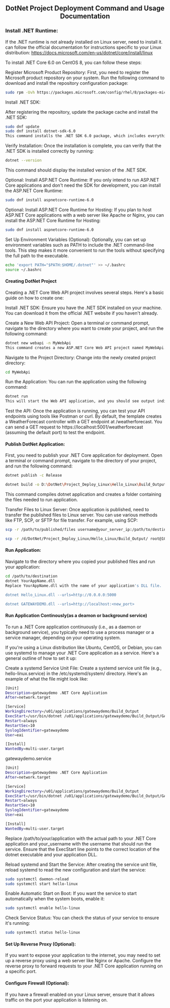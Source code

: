 <h2 align="center">
DotNet Project Deployment Command and Usage Documentation
</h2>

### Install .NET Runtime:
If the .NET runtime is not already installed on Linux server, need to install it. can follow the official documentation for instructions specific to your Linux distribution: https://docs.microsoft.com/en-us/dotnet/core/install/linux


To install .NET Core 6.0 on CentOS 8, you can follow these steps:

Register Microsoft Product Repository:
First, you need to register the Microsoft product repository on your system. Run the following command to download and install the repository configuration package:
```bash
sudo rpm -Uvh https://packages.microsoft.com/config/rhel/8/packages-microsoft-prod.rpm
```
Install .NET SDK:


After registering the repository, update the package cache and install the .NET SDK:
```bash
sudo dnf update
sudo dnf install dotnet-sdk-6.0
This command installs the .NET SDK 6.0 package, which includes everything you need to build and run .NET Core applications.
```

Verify Installation:
Once the installation is complete, you can verify that the .NET SDK is installed correctly by running:
```bash
dotnet --version
```
This command should display the installed version of the .NET SDK.

Optional: Install ASP.NET Core Runtime:
If you only intend to run ASP.NET Core applications and don't need the SDK for development, you can install the ASP.NET Core Runtime:
```bash
sudo dnf install aspnetcore-runtime-6.0
```
Optional: Install ASP.NET Core Runtime for Hosting:
If you plan to host ASP.NET Core applications with a web server like Apache or Nginx, you can install the ASP.NET Core Runtime for Hosting:
```bash
sudo dnf install aspnetcore-runtime-6.0
```
Set Up Environment Variables (Optional):
Optionally, you can set up environment variables such as PATH to include the .NET command-line tools. This step makes it more convenient to run the tools without specifying the full path to the executable.
```bash
echo 'export PATH="$PATH:$HOME/.dotnet"' >> ~/.bashrc
source ~/.bashrc
```

#### Creating DotNet Project
Creating a .NET Core Web API project involves several steps. Here's a basic guide on how to create one:

Install .NET SDK: Ensure you have the .NET SDK installed on your machine. You can download it from the official .NET website if you haven't already.

Create a New Web API Project: Open a terminal or command prompt, navigate to the directory where you want to create your project, and run the following command:
```bash
dotnet new webapi -n MyWebApi
This command creates a new ASP.NET Core Web API project named MyWebApi.
```
Navigate to the Project Directory: Change into the newly created project directory:
```bash
cd MyWebApi
```
Run the Application: You can run the application using the following command:
```bash
dotnet run
This will start the Web API application, and you should see output indicating that the application is running.
```

Test the API: Once the application is running, you can test your API endpoints using tools like Postman or curl. By default, the template creates a WeatherForecast controller with a GET endpoint at /weatherforecast. You can send a GET request to https://localhost:5001/weatherforecast (assuming the default port) to test the endpoint.


#### Publish DotNet Application:
First, you need to publish your .NET Core application for deployment. Open a terminal or command prompt, navigate to the directory of your project, and run the following command:
```bash
dotnet publish -c Release

dotnet build -o D:\DotNet\Project_Deploy_Linux\Hello_Linux\Build_Output
```
This command compiles dotnet application and creates a folder containing the files needed to run application.

Transfer Files to Linux Server:
Once application is published, need to transfer the published files to Linux server. You can use various methods like FTP, SCP, or SFTP for file transfer. For example, using SCP:
```bash
scp -r /path/to/published/files username@your_server_ip:/path/to/destination

scp -r /d/DotNet/Project_Deploy_Linux/Hello_Linux/Build_Output/ root@103.134.89.153:/var/applications/hello_linux/
```
#### Run Application:
Navigate to the directory where you copied your published files and run your application:
```bash
cd /path/to/destination
dotnet YourAppName.dll
Replace YourAppName.dll with the name of your application's DLL file.

dotnet Hello_Linux.dll --urls=http://0.0.0.0:5000

dotnet GATEWAYDEMO.dll --urls=http://localhost:<new_port>
```

#### Run Application Continously(as a deamon or background service)

To run a .NET Core application continuously (i.e., as a daemon or background service), you typically need to use a process manager or a service manager, depending on your operating system.

If you're using a Linux distribution like Ubuntu, CentOS, or Debian, you can use systemd to manage your .NET Core application as a service. Here's a general outline of how to set it up:

Create a systemd Service Unit File:
Create a systemd service unit file (e.g., hello-linux.service) in the /etc/systemd/system/ directory. Here's an example of what the file might look like:
```bash
[Unit]
Description=gatewaydemo .NET Core Application
After=network.target

[Service]
WorkingDirectory=/u01/applications/gatewaydemo/Build_Output
ExecStart=/usr/bin/dotnet /u01/applications/gatewaydemo/Build_Output/GATEWAYDEMO.dll --urls=http://localhost:8845
Restart=always
RestartSec=10
SyslogIdentifier=gatewaydemo
User=eai

[Install]
WantedBy=multi-user.target
```



gatewaydemo.service
```bash
[Unit]
Description=gatewaydemo .NET Core Application
After=network.target

[Service]
WorkingDirectory=/u01/applications/gatewaydemo/Build_Output
ExecStart=/usr/bin/dotnet /u01/applications/gatewaydemo/Build_Output/GATEWAYDEMO.dll --urls=http://localhost:8484
Restart=always
RestartSec=10
SyslogIdentifier=gatewaydemo
User=eai

[Install]
WantedBy=multi-user.target
```





Replace /path/to/your/application with the actual path to your .NET Core application and your_username with the username that should run the service. Ensure that the ExecStart line points to the correct location of the dotnet executable and your application DLL.

Reload systemd and Start the Service:
After creating the service unit file, reload systemd to read the new configuration and start the service:
```bash
sudo systemctl daemon-reload
sudo systemctl start hello-linux
```
Enable Automatic Start on Boot:
If you want the service to start automatically when the system boots, enable it:
```bash
sudo systemctl enable hello-linux
```
Check Service Status:
You can check the status of your service to ensure it's running:
```bash
sudo systemctl status hello-linux
```

#### Set Up Reverse Proxy (Optional):
If you want to expose your application to the internet, you may need to set up a reverse proxy using a web server like Nginx or Apache. Configure the reverse proxy to forward requests to your .NET Core application running on a specific port.

#### Configure Firewall (Optional):
If you have a firewall enabled on your Linux server, ensure that it allows traffic on the port your application is listening on.
